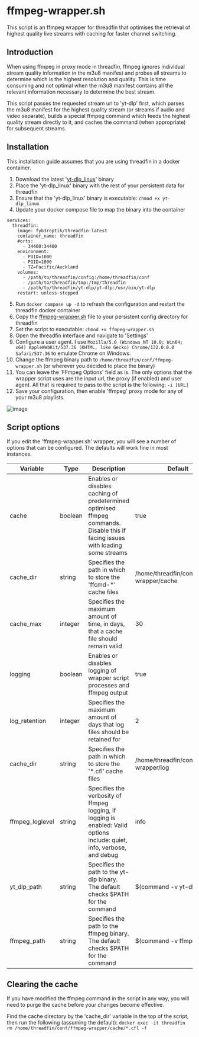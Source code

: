 # ffmpeg-wrapper.sh

This script is an ffmpeg wrapper for threadfin that optimises the retrieval of highest quality live streams with caching for faster channel switching.

## Introduction

When using ffmpeg in proxy mode in threadfin, ffmpeg ignores individual stream quality information in the m3u8 manifest and probes all streams to determine which is the highest resolution and quality. This is time consuming and not optimal when the m3u8 manifest contains all the relevant information necessary to determine the best stream.

This script passes tne requested stream url to 'yt-dlp' first, which parses the m3u8 manifest for the highest quality stream (or streams if audio and video separate), builds a special ffmpeg command which feeds the highest quality stream directly to it, and caches the command (when appropriate) for subsequent streams.

## Installation

This installation guide assumes that you are using threadfin in a docker container.

1. Download the latest '[yt-dlp_linux](https://github.com/yt-dlp/yt-dlp/releases)' binary
2. Place the 'yt-dlp_linux' binary with the rest of your persistent data for threadfin
3. Ensure that the 'yt-dlp_linux' binary is executable: ```chmod +x yt-dlp_linux```
4. Update your docker compose file to map the binary into the container

```
services:
  threadfin:
    image: fyb3roptik/threadfin:latest
    container_name: threadfin
    #orts:
      - 34400:34400
    environment:
      - PUID=1000
      - PGID=1000
      - TZ=Pacific/Auckland
    volumes:
      - /path/to/threadfin/config:/home/threadfin/conf
      - /path/to/threadfin/tmp:/tmp/threadfin
      - /path/to/threadfin/yt-dlp/yt-dlp:/usr/bin/yt-dlp
    restart: unless-stopped
```

5. Run ```docker compose up -d``` to refresh the configuration and restart the threadfin docker container
6. Copy the [ffmpeg-wrapper.sh](ffmpeg-wrapper.sh) file to your persistent config directory for threadfin
7. Set the script to executable: ```chmod +x ffmpeg-wrapper.sh```
8. Open the threadfin interface and navigate to 'Settings'
9. Configure a user agent. I use ```Mozilla/5.0 (Windows NT 10.0; Win64; x64) AppleWebKit/537.36 (KHTML, like Gecko) Chrome/132.0.0.0 Safari/537.36``` to emulate Chrome on Windows.
10. Change the ffmpeg binary path to ```/home/threadfin/conf/ffmpeg-wrapper.sh``` (or wherever you decided to place the binary)
11. You can leave the 'FFmpeg Options' field as is. The only options that the wrapper script uses are the input url, the proxy (if enabled) and user agent. All that is required to pass to the script is the following: ```-i [URL]```
12. Save your configuration, then enable 'ffmpeg' proxy mode for any of your m3u8 playlists.

![image](https://github.com/user-attachments/assets/3db52441-e59e-4312-8432-4dee424dd540)

## Script options

If you edit the 'ffmpeg-wrapper.sh' wrapper, you will see a number of options that can be configured. The defaults will work fine in most instances.

| Variable | Type | Description | Default |
| --- | --- | --- | --- | 
| cache | boolean | Enables or disables caching of predetermined optimised ffmpeg commands. Disable this if facing issues with loading some streams | true |
| cache_dir | string | Specifies the path in which to store the 'ffcmd-*' cache files | /home/threadfin/conf/ffmpeg-wrapper/cache |
| cache_max | integer | Specifies the maximum amount of time, in days, that a cache file should remain valid | 30 |
| logging | boolean | Enables or disables logging of wrapper script processes and ffmpeg output | true |
| log_retention | integer | Specifies the maximum amount of days that log files should be retained for | 2 |
| cache_dir | string | Specifies the path in which to store the '*.cfl' cache files | /home/threadfin/conf/ffmpeg-wrapper/log |
| ffmpeg_loglevel | string | Specifies the verbosity of ffmpeg logging, if logging is enabled: Valid options include: quiet, info, verbose, and debug | info |
| yt_dlp_path | string | Specifies the path to the yt-dlp binary. The default checks $PATH for the command | $(command -v yt-dlp) |
| ffmpeg_path | string | Specifies the path to the ffmpeg binary. The default checks $PATH for the command | $(command -v ffmpeg) |

## Clearing the cache

If you have modified the ffmpeg command in the script in any way, you will need to purge the cache before your changes become effective.

Find the cache directory by the 'cache_dir' variable in the top of the script, then run the following (assuming the default): ```docker exec -it threadfin rm /home/threadfin/conf/ffmpeg-wrapper/cache/*.cfl -f```

